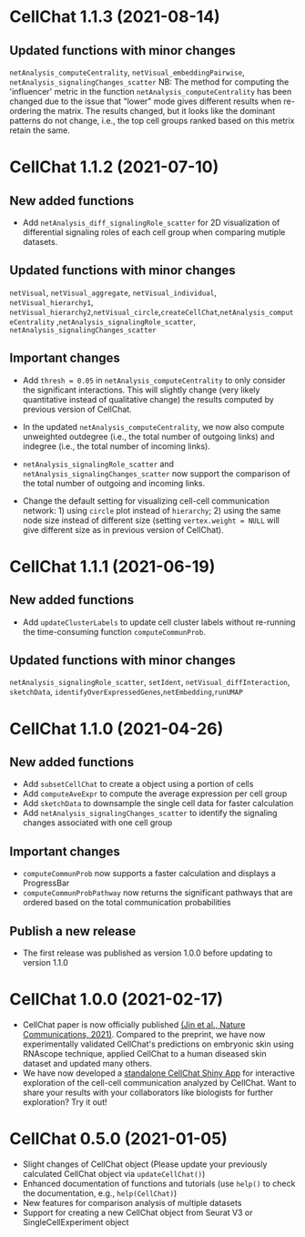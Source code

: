 # CellChat 1.1.3 (2021-08-14)
## Updated functions with minor changes
`netAnalysis_computeCentrality`, `netVisual_embeddingPairwise`, `netAnalysis_signalingChanges_scatter`
NB: The method for computing the 'influencer' metric in the function `netAnalysis_computeCentrality` has been changed due to the issue that "lower" mode gives different results when re-ordering the matrix. The results changed, but it looks like the dominant patterns do not change, i.e., the top cell groups ranked based on this metrix retain the same.  

# CellChat 1.1.2 (2021-07-10)
## New added functions
* Add `netAnalysis_diff_signalingRole_scatter` for 2D visualization of differential signaling roles of each cell group when comparing mutiple datasets.

## Updated functions with minor changes
`netVisual`, `netVisual_aggregate`, `netVisual_individual`, `netVisual_hierarchy1`, `netVisual_hierarchy2`,`netVisual_circle`,`createCellChat`,`netAnalysis_computeCentrality` ,`netAnalysis_signalingRole_scatter`, `netAnalysis_signalingChanges_scatter`

## Important changes
* Add `thresh = 0.05` in `netAnalysis_computeCentrality` to only consider the significant interactions. This will slightly change (very likely quantitative instead of qualitative change) the results computed by previous version of CellChat. 

* In the updated `netAnalysis_computeCentrality`, we now also compute unweighted outdegree (i.e., the total number of outgoing links) and indegree (i.e., the total number of incoming links). 

* `netAnalysis_signalingRole_scatter` and `netAnalysis_signalingChanges_scatter` now support the comparison of the total number of outgoing and incoming links. 

* Change the default setting for visualizing cell-cell communication network: 1) using `circle` plot instead of `hierarchy`; 2) using the same node size instead of different size (setting `vertex.weight = NULL` will give different size as in previous version of CellChat).  


# CellChat 1.1.1 (2021-06-19)
## New added functions
* Add `updateClusterLabels` to update cell cluster labels without re-running the time-consuming function `computeCommunProb`.
## Updated functions with minor changes
`netAnalysis_signalingRole_scatter`, `setIdent`, `netVisual_diffInteraction`, `sketchData`, `identifyOverExpressedGenes`,`netEmbedding`,`runUMAP`

# CellChat 1.1.0 (2021-04-26)
## New added functions
* Add `subsetCellChat` to create a object using a portion of cells
* Add `computeAveExpr` to compute the average expression per cell group
* Add `sketchData` to downsample the single cell data for faster calculation
* Add `netAnalysis_signalingChanges_scatter` to identify the signaling changes associated with one cell group

## Important changes
* `computeCommunProb` now supports a faster calculation and displays a ProgressBar
* `computeCommunProbPathway` now returns the significant pathways that are ordered based on the total communication probabilities

## Publish a new release
* The first release was published as version 1.0.0 before updating to version 1.1.0 

# CellChat 1.0.0 (2021-02-17)

* CellChat paper is now officially published [(Jin et al., Nature Communications, 2021)](https://www.nature.com/articles/s41467-021-21246-9). Compared to the preprint, we have now experimentally validated CellChat's predictions on embryonic skin using RNAscope technique, applied CellChat to a human diseased skin dataset and updated many others. 
* We have now developed a [standalone CellChat Shiny App](https://github.com/sqjin/CellChatShiny) for interactive exploration of the cell-cell communication analyzed by CellChat. Want to share your results with your collaborators like biologists for further exploration? Try it out! 


# CellChat 0.5.0 (2021-01-05)

* Slight changes of CellChat object (Please update your previously calculated CellChat object via `updateCellChat()`)
* Enhanced documentation of functions and tutorials (use `help()` to check the documentation, e.g., `help(CellChat)`)
* New features for comparison analysis of multiple datasets
* Support for creating a new CellChat object from Seurat V3 or SingleCellExperiment object


